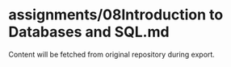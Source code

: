 # assignments/08Introduction to Databases and SQL.md

Content will be fetched from original repository during export.